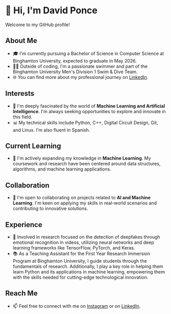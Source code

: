 # 👋 Hi, I'm David Ponce

Welcome to my GitHub profile!

## About Me
- 🎓 I'm currently pursuing a Bachelor of Science in Computer Science at Binghamton University, expected to graduate in May 2026.
- 🏊‍♂️ Outside of coding, I'm a passionate swimmer and part of the Binghamton University Men's Division 1 Swim & Dive Team.
- 🌐 You can find more about my professional journey on [LinkedIn](https://www.linkedin.com/in/david-ponce22/).

## Interests
- 👀 I'm deeply fascinated by the world of **Machine Learning and Artificial Intelligence**. I'm always seeking opportunities to explore and innovate in this field.
- 📊 My technical skills include Python, C++, Digital Circuit Design, Git, and Linux. I'm also fluent in Spanish.

## Current Learning
- 🌱 I'm actively expanding my knowledge in **Machine Learning**. My coursework and research have been centered around data structures, algorithms, and machine learning applications.

## Collaboration
- 💞️ I'm open to collaborating on projects related to **AI and Machine Learning**. I'm keen on applying my skills in real-world scenarios and contributing to innovative solutions.

## Experience
- 🧠 Involved in research focused on the detection of deepfakes through emotional recognition in videos, utilizing neural networks and deep learning frameworks like TensorFlow, PyTorch, and Keras.
- 📚 As a Teaching Assistant for the First Year Research Immersion Program at Binghamton University, I guide students through the fundamentals of research. Additionally, I play a key role in helping them learn Python and its applications in machine learning, empowering them with the skills needed for cutting-edge technological innovation.

## Reach Me
- 📫 Feel free to connect with me on [Instagram](https://www.instagram.com/swimmerponce) or on [LinkedIn](https://www.linkedin.com/in/david-ponce22/).

<!---
davidaponce/davidaponce is a ✨ special ✨ repository because its `README.md` (this file) appears on your GitHub profile.
You can click the Preview link to take a look at your changes.
--->
